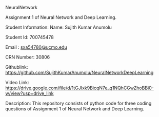 NeuralNetwork

Assignment 1 of Neural Network and Deep Learning.

Student Information: Name: Sujith Kumar Anumolu

Student Id: 700745478

Email : sxa54780@ucmo.edu

CRN Number: 30806

Githublink: https://github.com/SujithKumarAnumolu/NeuralNetworkDeepLearning

Video Link: https://drive.google.com/file/d/1tGJIxk9BicqN7e_q1NQhCGwZhoBBi0-w/view?usp=drive_link

Description: This repository consists of python code for three coding questions of Assignment 1 of Neural Network and Deep Learning.
